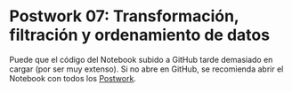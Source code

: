 # Postwork 07: Transformación, filtración y ordenamiento de datos
Puede que el código del Notebook subido a GitHub tarde demasiado en cargar (por ser muy extenso).
Si no abre en GitHub, se recomienda abrir el Notebook con todos los [Postwork](https://colab.research.google.com/drive/13T6rYJlOyld0x1NB_0-TiGYD4QEANFJn?usp=sharing).
